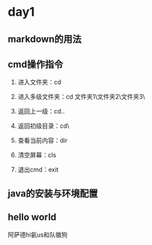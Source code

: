 # day1

## markdown的用法

## cmd操作指令

1. 进入文件夹：cd
2. 进入多级文件夹：cd 文件夹1\文件夹2\文件夹3\

3. 返回上一级：cd..
4. 返回初级目录：cd\
5. 查看当前内容：dir
6. 清空屏幕：cls
7. 退出cmd：exit

## java的安装与环境配置

## hello world



阿萨德hi氨us和队徽狗 